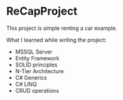 # ReCapProject
This project is simple renting a car example.

What I learned while writing the project:                    
- MSSQL Server                                      
- Entity Framework                              
- SOLİD principles                           
- N-Tier Architecture
- C# Generics
- C# LINQ
- CRUD operations
